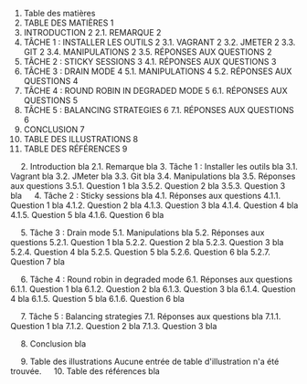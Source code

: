 1.	Table des matières
1.	TABLE DES MATIÈRES	1
2.	INTRODUCTION	2
2.1.	REMARQUE	2
3.	TÂCHE 1 : INSTALLER LES OUTILS	2
3.1.	VAGRANT	2
3.2.	JMETER	2
3.3.	GIT	2
3.4.	MANIPULATIONS	2
3.5.	RÉPONSES AUX QUESTIONS	2
4.	TÂCHE 2 : STICKY SESSIONS	3
4.1.	RÉPONSES AUX QUESTIONS	3
5.	TÂCHE 3 : DRAIN MODE	4
5.1.	MANIPULATIONS	4
5.2.	RÉPONSES AUX QUESTIONS	4
6.	TÂCHE 4 : ROUND ROBIN IN DEGRADED MODE	5
6.1.	RÉPONSES AUX QUESTIONS	5
7.	TÂCHE 5 : BALANCING STRATEGIES	6
7.1.	RÉPONSES AUX QUESTIONS	6
8.	CONCLUSION	7
9.	TABLE DES ILLUSTRATIONS	8
10.	TABLE DES RÉFÉRENCES	9

 
2.	Introduction
bla
2.1.	Remarque
bla
3.	Tâche 1 : Installer les outils
bla
3.1.	Vagrant
bla
3.2.	JMeter
bla
3.3.	Git
bla
3.4.	Manipulations
bla
3.5.	Réponses aux questions
3.5.1.	Question 1
bla
3.5.2.	Question 2
bla
3.5.3.	Question 3
bla
 
4.	Tâche 2 : Sticky sessions
bla
4.1.	Réponses aux questions
4.1.1.	Question 1
bla
4.1.2.	Question 2
bla
4.1.3.	Question 3
bla
4.1.4.	Question 4
bla
4.1.5.	Question 5
bla
4.1.6.	Question 6
bla

 
5.	Tâche 3 : Drain mode
5.1.	Manipulations
bla
5.2.	Réponses aux questions
5.2.1.	Question 1
bla
5.2.2.	Question 2
bla
5.2.3.	Question 3
bla
5.2.4.	Question 4
bla
5.2.5.	Question 5
bla
5.2.6.	Question 6
bla
5.2.7.	Question 7
bla

 
6.	Tâche 4 : Round robin in degraded mode
6.1.	Réponses aux questions
6.1.1.	Question 1
bla
6.1.2.	Question 2
bla
6.1.3.	Question 3
bla
6.1.4.	Question 4
bla
6.1.5.	Question 5
bla
6.1.6.	Question 6
bla




 
7.	Tâche 5 : Balancing strategies
7.1.	Réponses aux questions
bla
7.1.1.	Question 1
bla
7.1.2.	Question 2
bla
7.1.3.	Question 3
bla




 
8.	Conclusion
bla

 
9.	Table des illustrations
Aucune entrée de table d'illustration n'a été trouvée.
 
10.	Table des références
bla

